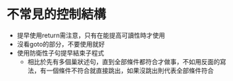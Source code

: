 # 不常見的控制結構
* 提早使用return需注意，只有在能提高可讀性時才使用
* 沒看goto的部分，不要使用就好
* 使用防衛性子句提早結束子程式
	* 相比於先有多個巢狀述句，直到全部條件都符合才做事，不如用反面的寫法，有一個條件不符合就直接跳出，如果沒跳出則代表全部條件符合
<!--stackedit_data:
eyJoaXN0b3J5IjpbMTY0NTcxNDExMywxMDIxOTQ3MTcxLDE4ND
IxMzgyNjgsMjA0MDMwMzg1NV19
-->